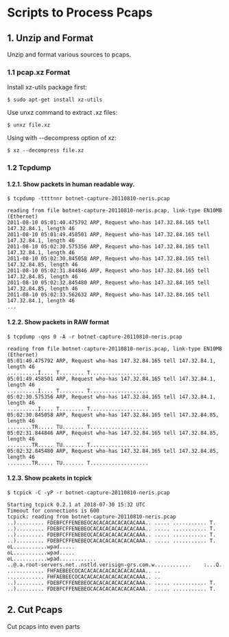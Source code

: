 
# Scripts to Process Pcaps

## 1. Unzip and Format 

Unzip and format various sources to pcaps.


### 1.1 pcap.xz Format

Install xz-utils package first:

```
$ sudo apt-get install xz-utils
```

Use unxz command to extract .xz files:

```
$ unxz file.xz
```

Using with --decompress option of xz:

```
$ xz --decompress file.xz
```

### 1.2 Tcpdump 

#### 1.2.1. Show packets in human readable way.

```
$ tcpdump -ttttnnr botnet-capture-20110810-neris.pcap

reading from file botnet-capture-20110810-neris.pcap, link-type EN10MB (Ethernet)
2011-08-10 05:01:40.475792 ARP, Request who-has 147.32.84.165 tell 147.32.84.1, length 46
2011-08-10 05:01:49.458501 ARP, Request who-has 147.32.84.165 tell 147.32.84.1, length 46
2011-08-10 05:02:30.575356 ARP, Request who-has 147.32.84.165 tell 147.32.84.1, length 46
2011-08-10 05:02:30.845058 ARP, Request who-has 147.32.84.165 tell 147.32.84.85, length 46
2011-08-10 05:02:31.844846 ARP, Request who-has 147.32.84.165 tell 147.32.84.85, length 46
2011-08-10 05:02:32.845480 ARP, Request who-has 147.32.84.165 tell 147.32.84.85, length 46
2011-08-10 05:02:33.562632 ARP, Request who-has 147.32.84.165 tell 147.32.84.1, length 46
...

```

#### 1.2.2. Show packets in RAW format
```
$ tcpdump -qns 0 -A -r botnet-capture-20110810-neris.pcap

reading from file botnet-capture-20110810-neris.pcap, link-type EN10MB (Ethernet)
05:01:40.475792 ARP, Request who-has 147.32.84.165 tell 147.32.84.1, length 46
..........I.... T........ T...................
05:01:49.458501 ARP, Request who-has 147.32.84.165 tell 147.32.84.1, length 46
..........I.... T........ T...................
05:02:30.575356 ARP, Request who-has 147.32.84.165 tell 147.32.84.1, length 46
..........I.... T........ T...................
05:02:30.845058 ARP, Request who-has 147.32.84.165 tell 147.32.84.85, length 46
........TR..... TU....... T...................
05:02:31.844846 ARP, Request who-has 147.32.84.165 tell 147.32.84.85, length 46
........TR..... TU....... T...................
05:02:32.845480 ARP, Request who-has 147.32.84.165 tell 147.32.84.85, length 46
........TR..... TU....... T...................

```

#### 1.2.3. Show pcakets in tcpick
```
$ tcpick -C -yP -r botnet-capture-20110810-neris.pcap

Starting tcpick 0.2.1 at 2018-07-30 15:32 UTC
Timeout for connections is 600
tcpick: reading from botnet-capture-20110810-neris.pcap
..)......... FDEBFCFFENEBEOCACACACACACACACAAA.. ..... ........... T.
..)......... FDEBFCFFENEBEOCACACACACACACACAAA.. ..... ........... T.
..)......... FDEBFCFFENEBEOCACACACACACACACAAA.. ..... ........... T.
..)......... FDEBFCFFENEBEOCACACACACACACACAAA.. ..... ........... T.
oL...........wpad.....
oL...........wpad.....
oL...........wpad............
..@.a.root-servers.net..nstld.verisign-grs.com.w............    :...Q.
............ FHFAEBEECOCACACACACACACACACACAAA.. ..
............ FHFAEBEECOCACACACACACACACACACAAA.. ..
..)......... FDEBFCFFENEBEOCACACACACACACACAAA.. ..... ........... T.
..)......... FDEBFCFFENEBEOCACACACACACACACAAA.. ..... ........... T.

```




## 2. Cut Pcaps

Cut pcaps into even parts
